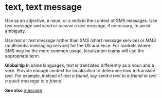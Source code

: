 # text, text message

Use as an adjective, a noun, or a verb in the context of SMS messages. Use *text message* and *send* or *receive* *a text message*, if necessary, to avoid ambiguity. 

Use *text* or *text message* rather than *SMS* (short message service) or *MMS* (multimedia
messaging service) for the US audience. For markets where SMS may be
the more common usage, localization teams will use the appropriate term.

**Global tip**  In some languages, *text* is translated differently as a noun and a verb. Provide enough context for localization to determine how to translate *text*. For example, instead of *text a friend*, say *send a text to a friend* or *text a quick message to a friend*.

**See also** [message](../m/message.md)
